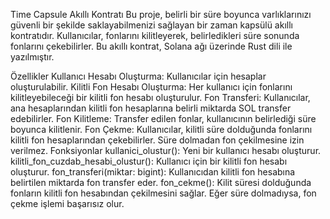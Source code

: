 Time Capsule Akıllı Kontratı
Bu proje, belirli bir süre boyunca varlıklarınızı güvenli bir şekilde saklayabilmenizi sağlayan bir zaman kapsülü akıllı kontratıdır. Kullanıcılar, fonlarını kilitleyerek, belirledikleri süre sonunda fonlarını çekebilirler. Bu akıllı kontrat, Solana ağı üzerinde Rust dili ile yazılmıştır.

Özellikler
Kullanıcı Hesabı Oluşturma: Kullanıcılar için hesaplar oluşturulabilir.
Kilitli Fon Hesabı Oluşturma: Her kullanıcı için fonlarını kilitleyebileceği bir kilitli fon hesabı oluşturulur.
Fon Transferi: Kullanıcılar, ana hesaplarından kilitli fon hesaplarına belirli miktarda SOL transfer edebilirler.
Fon Kilitleme: Transfer edilen fonlar, kullanıcının belirlediği süre boyunca kilitlenir.
Fon Çekme: Kullanıcılar, kilitli süre dolduğunda fonlarını kilitli fon hesaplarından çekebilirler. Süre dolmadan fon çekilmesine izin verilmez.
Fonksiyonlar
kullanici_olustur(): Yeni bir kullanıcı hesabı oluşturur.
kilitli_fon_cuzdab_hesabi_olustur(): Kullanıcı için bir kilitli fon hesabı oluşturur.
fon_transferi(miktar: bigint): Kullanıcıdan kilitli fon hesabına belirtilen miktarda fon transfer eder.
fon_cekme(): Kilit süresi dolduğunda fonların kilitli fon hesabından çekilmesini sağlar. Eğer süre dolmadıysa, fon çekme işlemi başarısız olur.

